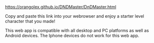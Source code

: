 https://orangolex.github.io/DNDMaster/DnDMaster.html

Copy and paste this link into your webrowser and enjoy a starter level character that you made!

This web app is compatible with all desktop and PC platforms as well as Android devices. The Iphone devices do not work for this web app.
